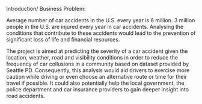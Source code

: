 Introduction/ Business Problem:

Average number of car accidents in the U.S. every year is 6 million. 3 million people in the U.S. are injured every year in car accidents. Analysing the conditions that contribute to these accidents would lead to the prevention of significant loss of life and financial resources.

The project is aimed at predicting the severity of a car accident given the location, weather, road and visibility conditions in order to reduce the frequency of car collusions in a community based on dataset provided by Seattle PD. 
Consequently, this analysis would aid drivers to exercise more caution while driving or even choose an alternative route or time for their travel if possible. It could also potentially help the local government, the police department and car insurance providers to gain deeper insight into road accidents.
